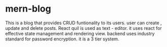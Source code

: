 # mern-blog
This is a blog that provides CRUD funtionality to its users.
user can create , update and delete posts.
React quil is used as text - editor.
it uses react for effective state management and rendering view.
backend uses industry standard for password encryption.
it is  a 3 tier system.
